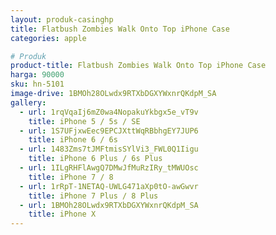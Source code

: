 ```yaml
---
layout: produk-casinghp
title: Flatbush Zombies Walk Onto Top iPhone Case
categories: apple

# Produk
product-title: Flatbush Zombies Walk Onto Top iPhone Case
harga: 90000
sku: hn-5101
image-drive: 1BMOh28OLwdx9RTXbDGXYWxnrQKdpM_SA
gallery:
  - url: 1rqVqaIj6mZ0wa4NopakuYkbgx5e_vT9v
    title: iPhone 5 / 5s / SE
  - url: 1S7UFjxwEec9EPCJXttWqRBbhgEY7JUP6
    title: iPhone 6 / 6s
  - url: 1483Zms7tJMFtmisSYlVi3_FWL0Q1Iigu
    title: iPhone 6 Plus / 6s Plus
  - url: 1ILgRHFlAwgQ7DMwJfMuRzIRy_tMWUOsc
    title: iPhone 7 / 8
  - url: 1rRpT-1NETAQ-UWLG471aXp0tO-awGwvr
    title: iPhone 7 Plus / 8 Plus
  - url: 1BMOh28OLwdx9RTXbDGXYWxnrQKdpM_SA
    title: iPhone X
---
```

